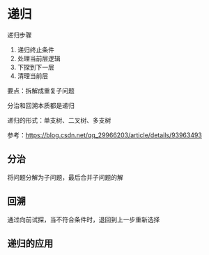 # 递归

递归步骤

1. 递归终止条件
2. 处理当前层逻辑
3. 下探到下一层
4. 清理当前层



要点：拆解成重复子问题



分治和回溯本质都是递归





递归的形式：单支树、二叉树、多支树







参考：https://blog.csdn.net/qq_29966203/article/details/93963493

## 分治

将问题分解为子问题，最后合并子问题的解





## 回溯

通过向前试探，当不符合条件时，退回到上一步重新选择







## 递归的应用